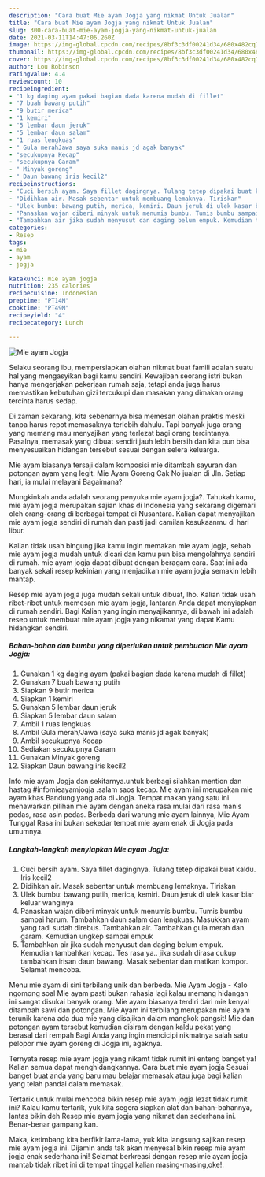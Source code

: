 ```yaml
---
description: "Cara buat Mie ayam Jogja yang nikmat Untuk Jualan"
title: "Cara buat Mie ayam Jogja yang nikmat Untuk Jualan"
slug: 300-cara-buat-mie-ayam-jogja-yang-nikmat-untuk-jualan
date: 2021-03-11T14:47:06.260Z
image: https://img-global.cpcdn.com/recipes/8bf3c3df00241d34/680x482cq70/mie-ayam-jogja-foto-resep-utama.jpg
thumbnail: https://img-global.cpcdn.com/recipes/8bf3c3df00241d34/680x482cq70/mie-ayam-jogja-foto-resep-utama.jpg
cover: https://img-global.cpcdn.com/recipes/8bf3c3df00241d34/680x482cq70/mie-ayam-jogja-foto-resep-utama.jpg
author: Lou Robinson
ratingvalue: 4.4
reviewcount: 10
recipeingredient:
- "1 kg daging ayam pakai bagian dada karena mudah di fillet"
- "7 buah bawang putih"
- "9 butir merica"
- "1 kemiri"
- "5 lembar daun jeruk"
- "5 lembar daun salam"
- "1 ruas lengkuas"
- " Gula merahJawa saya suka manis jd agak banyak"
- "secukupnya Kecap"
- "secukupnya Garam"
- " Minyak goreng"
- " Daun bawang iris kecil2"
recipeinstructions:
- "Cuci bersih ayam. Saya fillet dagingnya. Tulang tetep dipakai buat kaldu. Iris kecil2"
- "Didihkan air. Masak sebentar untuk membuang lemaknya. Tiriskan"
- "Ulek bumbu: bawang putih, merica, kemiri. Daun jeruk di ulek kasar biar keluar wanginya"
- "Panaskan wajan diberi minyak untuk menumis bumbu. Tumis bumbu sampai harum. Tambahkan daun salam dan lengkuas. Masukkan ayam yang tadi sudah direbus. Tambahkan air. Tambahkan gula merah dan garam. Kemudian ungkep sampai empuk"
- "Tambahkan air jika sudah menyusut dan daging belum empuk. Kemudian tambahkan kecap. Tes rasa ya.. jika sudah dirasa cukup tambahkan irisan daun bawang. Masak sebentar dan matikan kompor. Selamat mencoba."
categories:
- Resep
tags:
- mie
- ayam
- jogja

katakunci: mie ayam jogja 
nutrition: 235 calories
recipecuisine: Indonesian
preptime: "PT14M"
cooktime: "PT49M"
recipeyield: "4"
recipecategory: Lunch

---
```



![Mie ayam Jogja](https://img-global.cpcdn.com/recipes/8bf3c3df00241d34/680x482cq70/mie-ayam-jogja-foto-resep-utama.jpg)

Selaku seorang ibu, mempersiapkan olahan nikmat buat famili adalah suatu hal yang mengasyikan bagi kamu sendiri. Kewajiban seorang istri bukan hanya mengerjakan pekerjaan rumah saja, tetapi anda juga harus memastikan kebutuhan gizi tercukupi dan masakan yang dimakan orang tercinta harus sedap.

Di zaman  sekarang, kita sebenarnya bisa memesan olahan praktis meski tanpa harus repot memasaknya terlebih dahulu. Tapi banyak juga orang yang memang mau menyajikan yang terlezat bagi orang tercintanya. Pasalnya, memasak yang dibuat sendiri jauh lebih bersih dan kita pun bisa menyesuaikan hidangan tersebut sesuai dengan selera keluarga. 

Mie ayam biasanya tersaji dalam komposisi mie ditambah sayuran dan potongan ayam yang legit. Mie Ayam Goreng Cak No jualan di Jln. Setiap hari, ia mulai melayani Bagaimana?

Mungkinkah anda adalah seorang penyuka mie ayam jogja?. Tahukah kamu, mie ayam jogja merupakan sajian khas di Indonesia yang sekarang digemari oleh orang-orang di berbagai tempat di Nusantara. Kalian dapat menyajikan mie ayam jogja sendiri di rumah dan pasti jadi camilan kesukaanmu di hari libur.

Kalian tidak usah bingung jika kamu ingin memakan mie ayam jogja, sebab mie ayam jogja mudah untuk dicari dan kamu pun bisa mengolahnya sendiri di rumah. mie ayam jogja dapat dibuat dengan beragam cara. Saat ini ada banyak sekali resep kekinian yang menjadikan mie ayam jogja semakin lebih mantap.

Resep mie ayam jogja juga mudah sekali untuk dibuat, lho. Kalian tidak usah ribet-ribet untuk memesan mie ayam jogja, lantaran Anda dapat menyiapkan di rumah sendiri. Bagi Kalian yang ingin menyajikannya, di bawah ini adalah resep untuk membuat mie ayam jogja yang nikamat yang dapat Kamu hidangkan sendiri.

<!--inarticleads1-->

##### Bahan-bahan dan bumbu yang diperlukan untuk pembuatan Mie ayam Jogja:

1. Gunakan 1 kg daging ayam (pakai bagian dada karena mudah di fillet)
1. Gunakan 7 buah bawang putih
1. Siapkan 9 butir merica
1. Siapkan 1 kemiri
1. Gunakan 5 lembar daun jeruk
1. Siapkan 5 lembar daun salam
1. Ambil 1 ruas lengkuas
1. Ambil  Gula merah/Jawa (saya suka manis jd agak banyak)
1. Ambil secukupnya Kecap
1. Sediakan secukupnya Garam
1. Gunakan  Minyak goreng
1. Siapkan  Daun bawang iris kecil2


Info mie ayam Jogja dan sekitarnya.untuk berbagi silahkan mention dan hastag #infomieayamjogja .salam saos kecap. Mie ayam ini merupakan mie ayam khas Bandung yang ada di Jogja. Tempat makan yang satu ini menawarkan pilihan mie ayam dengan aneka rasa mulai dari rasa manis pedas, rasa asin pedas. Berbeda dari warung mie ayam lainnya, Mie Ayam Tunggal Rasa ini bukan sekedar tempat mie ayam enak di Jogja pada umumnya. 

<!--inarticleads2-->

##### Langkah-langkah menyiapkan Mie ayam Jogja:

1. Cuci bersih ayam. Saya fillet dagingnya. Tulang tetep dipakai buat kaldu. Iris kecil2
1. Didihkan air. Masak sebentar untuk membuang lemaknya. Tiriskan
1. Ulek bumbu: bawang putih, merica, kemiri. Daun jeruk di ulek kasar biar keluar wanginya
1. Panaskan wajan diberi minyak untuk menumis bumbu. Tumis bumbu sampai harum. Tambahkan daun salam dan lengkuas. Masukkan ayam yang tadi sudah direbus. Tambahkan air. Tambahkan gula merah dan garam. Kemudian ungkep sampai empuk
1. Tambahkan air jika sudah menyusut dan daging belum empuk. Kemudian tambahkan kecap. Tes rasa ya.. jika sudah dirasa cukup tambahkan irisan daun bawang. Masak sebentar dan matikan kompor. Selamat mencoba.


Menu mie ayam di sini terbilang unik dan berbeda. Mie Ayam Jogja - Kalo ngomong soal Mie ayam pasti bukan rahasia lagi kalau memang hidangan ini sangat disukai banyak orang. Mie ayam biasanya terdiri dari mie kenyal ditambah sawi dan potongan. Mie Ayam ini terbilang merupakan mie ayam terunik karena ada dua mie yang disajikan dalam mangkok pangsit! Mie dan potongan ayam tersebut kemudian disiram dengan kaldu pekat yang berasal dari rempah Bagi Anda yang ingin mencicipi nikmatnya salah satu pelopor mie ayam goreng di Jogja ini, agaknya. 

Ternyata resep mie ayam jogja yang nikamt tidak rumit ini enteng banget ya! Kalian semua dapat menghidangkannya. Cara buat mie ayam jogja Sesuai banget buat anda yang baru mau belajar memasak atau juga bagi kalian yang telah pandai dalam memasak.

Tertarik untuk mulai mencoba bikin resep mie ayam jogja lezat tidak rumit ini? Kalau kamu tertarik, yuk kita segera siapkan alat dan bahan-bahannya, lantas bikin deh Resep mie ayam jogja yang nikmat dan sederhana ini. Benar-benar gampang kan. 

Maka, ketimbang kita berfikir lama-lama, yuk kita langsung sajikan resep mie ayam jogja ini. Dijamin anda tak akan menyesal bikin resep mie ayam jogja enak sederhana ini! Selamat berkreasi dengan resep mie ayam jogja mantab tidak ribet ini di tempat tinggal kalian masing-masing,oke!.

